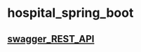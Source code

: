 # hospital_spring_boot
## [swagger_REST_API](http://localhost:8080/swagger-ui/index.html#/auth/login)